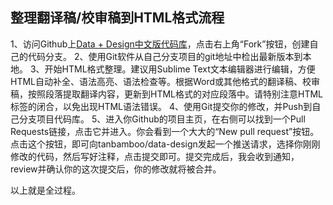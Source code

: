 ## 整理翻译稿/校审稿到HTML格式流程

1、访问Github上[Data + Design中文版代码库](https://github.com/tanbamboo/data-design)，点击右上角“Fork”按钮，创建自己的代码分支。
2、使用Git软件从自己分支项目的git地址中检出最新版本到本地。
3、开始HTML格式整理。建议用Sublime Text文本编辑器进行编辑，方便HTML自动补全、语法高亮、语法检查等。根据Word或其他格式的翻译稿、校审稿，按照段落提取翻译内容，更新到HTML格式的对应段落中。请特别注意HTML标签的闭合，以免出现HTML语法错误。
4、使用Git提交你的修改，并Push到自己分支项目代码库。
5、进入你Github的项目主页，在右侧可以找到一个Pull Requests链接，点击它并进入。你会看到一个大大的“New pull request”按钮。点击这个按钮，即可向tanbamboo/data-design发起一个推送请求，选择你刚刚修改的代码，然后写好注释，点击提交即可。提交完成后，我会收到通知，review并确认你的这次提交后，你的修改就将被合并。

以上就是全过程。